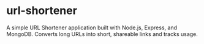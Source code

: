# url-shortener
A simple URL Shortener application built with Node.js, Express, and MongoDB. Converts long URLs into short, shareable links and tracks usage.
